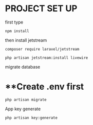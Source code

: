 <h1> PROJECT SET UP </h1>
first type

```
npm install
```

then
install jetstream
```
composer require laravel/jetstream
```


```
php artisan jetstream:install livewire
```

migrate database
<h1>**Create .env first</h1>

```
php artisan migrate
```

App key generate

```
php artisan key:generate

```
